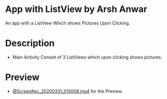 # App with ListView  by Arsh Anwar
An app with a ListView Which shows Pictures Upon Clicking.
 # Description
 - Main Activity Consist of 3 ListViews which upon clicking shows pictures.
 # Preview
 - [@ScreenRec_20200331_015008.mp4](https://github.com/arshanwar/ListView-App-Tutorial-using-Android-Studio/blob/master/ScreenRec_20200331_015008.mp4) for the Preview.
